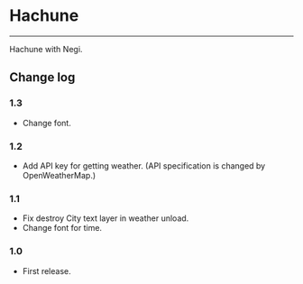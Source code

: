 # Hachune
----------
 Hachune with Negi.

## Change log

### 1.3
* Change font.

### 1.2
* Add API key for getting weather. (API specification is changed by OpenWeatherMap.)

### 1.1
* Fix destroy City text layer in weather unload.
* Change font for time.

### 1.0
* First release.
